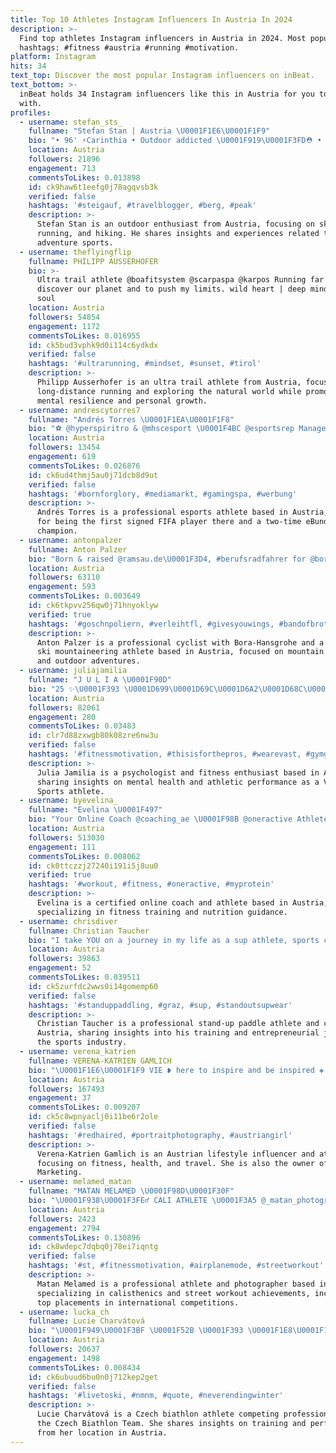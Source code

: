 ```yaml
---
title: Top 10 Athletes Instagram Influencers In Austria In 2024
description: >-
  Find top athletes Instagram influencers in Austria in 2024. Most popular
  hashtags: #fitness #austria #running #motivation.
platform: Instagram
hits: 34
text_top: Discover the most popular Instagram influencers on inBeat.
text_bottom: >-
  inBeat holds 34 Instagram influencers like this in Austria for you to work
  with.
profiles:
  - username: stefan_sts_
    fullname: "Stefan Stan | Austria \U0001F1E6\U0001F1F9"
    bio: "• 96' ⚡️Carinthia • Outdoor addicted \U0001F919\U0001F3FD⛑ • Skimo, Running, Hiking #berggeil \U0001F3D4 \U0001F449\U0001F3FC 10% bei @prozis: STEFANS \U0001F449\U0001F3FC @athleteseyewear Code: stefan20"
    location: Austria
    followers: 21896
    engagement: 713
    commentsToLikes: 0.013898
    id: ck9haw6t1eefg0j78agqvsb3k
    verified: false
    hashtags: '#steigauf, #travelblogger, #berg, #peak'
    description: >-
      Stefan Stan is an outdoor enthusiast from Austria, focusing on skiing,
      running, and hiking. He shares insights and experiences related to
      adventure sports.
  - username: theflyingflip
    fullname: PHILIPP AUSSERHOFER
    bio: >-
      Ultra trail athlete @boafitsystem @scarpaspa @karpos Running far to
      discover our planet and to push my limits. wild heart | deep mind | free
      soul
    location: Austria
    followers: 54854
    engagement: 1172
    commentsToLikes: 0.016955
    id: ck5bud3vphk9d0i114c6ydkdx
    verified: false
    hashtags: '#ultrarunning, #mindset, #sunset, #tirol'
    description: >-
      Philipp Ausserhofer is an ultra trail athlete from Austria, focused on
      long-distance running and exploring the natural world while promoting
      mental resilience and personal growth.
  - username: andrescytorres7
    fullname: "Andrés Torres \U0001F1EA\U0001F1F8"
    bio: "⚽️ @hyperspiritro & @mhscesport \U0001F4BC @esportsrep Management \U0001F3C63x\U0001F1E6\U0001F1F9champ \U0001F4031st @fcredbullsalzburg eSport athlete \U0001F4DD1st FIFA player in the history of\U0001F1E6\U0001F1F9"
    location: Austria
    followers: 13454
    engagement: 619
    commentsToLikes: 0.026876
    id: ck6ud4thmj5au0j71dcb8d9ut
    verified: false
    hashtags: '#bornforglory, #mediamarkt, #gamingspa, #werbung'
    description: >-
      Andrés Torres is a professional esports athlete based in Austria, known
      for being the first signed FIFA player there and a two-time eBundesliga
      champion.
  - username: antonpalzer
    fullname: Anton Palzer
    bio: "Born & raised @ramsau.de\U0001F3D4, #berufsradfahrer for @borahansgrohe and former skimountaineering athlete\U0001F3BF\U0001F6B4\U0001F3FB‍♂️. I like mountains and #goschnpoliern\U0001F91C\U0001F974"
    location: Austria
    followers: 63110
    engagement: 593
    commentsToLikes: 0.003649
    id: ck6tkpvv256qw0j71hnyoklyw
    verified: true
    hashtags: '#goschnpoliern, #verleihtfl, #givesyouwings, #bandofbrothers'
    description: >-
      Anton Palzer is a professional cyclist with Bora-Hansgrohe and a former
      ski mountaineering athlete based in Austria, focused on mountain sports
      and outdoor adventures.
  - username: juliajamilia
    fullname: "J U L I A \U0001F90D"
    bio: "25 ✨\U0001F393 \U0001D699\U0001D69C\U0001D6A2\U0001D68C\U0001D691\U0001D698\U0001D695\U0001D698\U0001D690\U0001D692\U0001D69C\U0001D69D \U0001D58B\U0001D58E\U0001D599\U0001D593\U0001D58A\U0001D598\U0001D598 \U0001D586\U0001D589\U0001D589\U0001D58E\U0001D588\U0001D599\U0001D58A\U0001D589 \U0001F3CB\U0001F3FD‍♀️ @vast.sports athlete „Juliajamilia“ \U0001D558\U0001D556\U0001D563\U0001D55E\U0001D552\U0001D55F \U0001D561\U0001D560\U0001D565\U0001D552\U0001D565\U0001D560 \U0001D55A\U0001D55F \U0001D552\U0001D566\U0001D564\U0001D565\U0001D563\U0001D55A\U0001D552 // \U0001D567\U0001D55A\U0001D556 \U0001F1E6\U0001F1F9"
    location: Austria
    followers: 82061
    engagement: 280
    commentsToLikes: 0.03483
    id: clr7d88zxwgb80k08zre6nw3u
    verified: false
    hashtags: '#fitnessmotivation, #thisisforthepros, #wearevast, #gymgirl'
    description: >-
      Julia Jamilia is a psychologist and fitness enthusiast based in Austria,
      sharing insights on mental health and athletic performance as a VAST
      Sports athlete.
  - username: byevelina_
    fullname: "Evelina \U0001F497"
    bio: "Your Online Coach @coaching_ae \U0001F98B @oneractive Athlete @myproteinde Code: ByEvelina @whoop / Anzeige Impressum⬇️"
    location: Austria
    followers: 513030
    engagement: 111
    commentsToLikes: 0.008062
    id: ck0ttczzj27240i191i5j8uu0
    verified: true
    hashtags: '#workout, #fitness, #oneractive, #myprotein'
    description: >-
      Evelina is a certified online coach and athlete based in Austria,
      specializing in fitness training and nutrition guidance.
  - username: chrisdiver
    fullname: Christian Taucher
    bio: "I take YOU on a journey in my life as a sup athlete, sports coach and life loving entrepreneur. 24 x austrian SUP champion \U0001F947 founder of sup.training \U0001F3CB"
    location: Austria
    followers: 39863
    engagement: 52
    commentsToLikes: 0.039511
    id: ck5zurfdc2wws0i14gomemp60
    verified: false
    hashtags: '#standuppaddling, #graz, #sup, #standoutsupwear'
    description: >-
      Christian Taucher is a professional stand-up paddle athlete and coach from
      Austria, sharing insights into his training and entrepreneurial journey in
      the sports industry.
  - username: verena_katrien
    fullname: VERENA-KATRIEN GAMLICH
    bio: "\U0001F1E6\U0001F1F9 VIE ❥ here to inspire and be inspired ❖ lifestyle | fit & healthy | travel • Owner of @peacox.marketing • Athlete @biotechusa_de | VERENA15"
    location: Austria
    followers: 167493
    engagement: 37
    commentsToLikes: 0.009207
    id: ck5c8wpnyaclj0i11be6r2ole
    verified: false
    hashtags: '#redhaired, #portraitphotography, #austriangirl'
    description: >-
      Verena-Katrien Gamlich is an Austrian lifestyle influencer and athlete,
      focusing on fitness, health, and travel. She is also the owner of Peacox
      Marketing.
  - username: melamed_matan
    fullname: "MATAN MELAMED \U0001F98D\U0001F30F"
    bio: "\U0001F938\U0001F3FE‍♂️ CALI ATHLETE \U0001F3A5 @_matan_photography1 \U0001F3C5 18th Place SWWC2019 \U0001F1F7\U0001F1FA \U0001F948 2nd place in Israel \U0001F1EE\U0001F1F1 2019 \U0001F3C6 Kevad Battles19 \U0001F1EA\U0001F1EA 1ST"
    location: Austria
    followers: 2423
    engagement: 2794
    commentsToLikes: 0.130896
    id: ck8wdepc7dqbq0j78ei7iqntg
    verified: false
    hashtags: '#st, #fitnessmotivation, #airplanemode, #streetworkout'
    description: >-
      Matan Melamed is a professional athlete and photographer based in Austria,
      specializing in calisthenics and street workout achievements, including
      top placements in international competitions.
  - username: lucka_ch
    fullname: Lucie Charvátová
    bio: "\U0001F949\U0001F3BF \U0001F52B \U0001F393 \U0001F1E8\U0001F1FF Czech Biathlon Team ❄️ @fischernordic athlete \U0001F4CD Krkonoše \U0001F499 @cesky.biatlon.official @olympcsmv"
    location: Austria
    followers: 20637
    engagement: 1498
    commentsToLikes: 0.008434
    id: ck6ubuud6bu0n0j712kep2get
    verified: false
    hashtags: '#livetoski, #nmnm, #quote, #neverendingwinter'
    description: >-
      Lucie Charvátová is a Czech biathlon athlete competing professionally for
      the Czech Biathlon Team. She shares insights on training and performance
      from her location in Austria.
---
```


